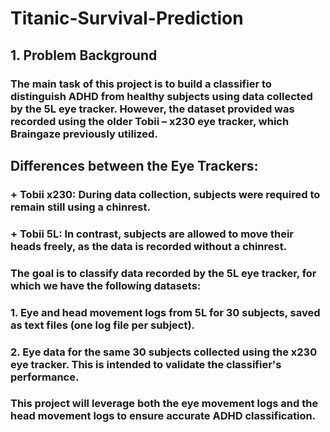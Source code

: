 # Titanic-Survival-Prediction

## **1. Problem Background** 

### The main task of this project is to build a classifier to distinguish ADHD from healthy subjects using data collected by the 5L eye tracker. However, the dataset provided was recorded using the older Tobii – x230 eye tracker, which Braingaze previously utilized.

## **Differences between the Eye Trackers:**
### + Tobii x230: During data collection, subjects were required to remain still using a chinrest.
### + Tobii 5L: In contrast, subjects are allowed to move their heads freely, as the data is recorded without a chinrest.

### The goal is to classify data recorded by the 5L eye tracker, for which we have the following datasets:
### 1. Eye and head movement logs from 5L for 30 subjects, saved as text files (one log file per subject).
### 2. Eye data for the same 30 subjects collected using the x230 eye tracker. This is intended to validate the classifier's performance.

### This project will leverage both the eye movement logs and the head movement logs to ensure accurate ADHD classification.
